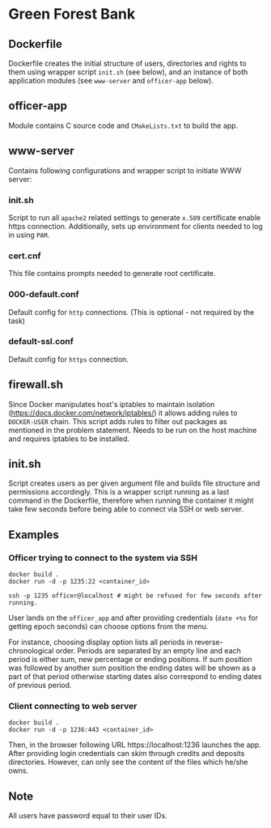 # Green Forest Bank

## Dockerfile

Dockerfile creates the initial structure of users, directories and rights to them using wrapper script ```init.sh``` 
(see below), and an instance of both application modules (see ```www-server``` and ```officer-app``` below).

## officer-app
Module contains C source code and ```CMakeLists.txt``` to build the app.

## www-server
Contains following configurations and wrapper script to initiate WWW server:
### init.sh
Script to run all ```apache2``` related settings to generate ```x.509``` certificate enable https connection.
Additionally, sets up environment for clients needed to log in using ```PAM```. 
### cert.cnf
This file contains prompts needed to generate root certificate.

### 000-default.conf
Default config for ```http``` connections. (This is optional - not required by the task)
### default-ssl.conf
Default config for ```https``` connection.

## firewall.sh
Since Docker manipulates host's iptables to maintain isolation (https://docs.docker.com/network/iptables/)
it allows adding rules to ```DOCKER-USER``` chain. This script adds rules to filter out packages as mentioned
in the problem statement. Needs to be run on the host machine and requires iptables to be installed.

## init.sh
Script creates users as per given argument file and builds file structure and permissions accordingly.
This is a wrapper script running as a last command in the Dockerfile, therefore when running the container
it might take few seconds before being able to connect via SSH or web server.

## Examples

### Officer trying to connect to the system via SSH
````
docker build .
docker run -d -p 1235:22 <container_id>
````
````
ssh -p 1235 officer@localhost # might be refused for few seconds after running.
````

User lands on the ```officer_app``` and after providing credentials (```date +%s``` for getting epoch seconds) can choose options from the menu.

For instance, choosing display option lists all periods in reverse-chronological order. Periods are separated by an empty line
and each period is either sum, new percentage or ending positions. If sum position was followed by another
sum position the ending dates will be shown as a part of that period otherwise starting dates also correspond
to ending dates of previous period.

### Client connecting to web server
````
docker build .
docker run -d -p 1236:443 <container_id>
````

Then, in the browser following URL https://localhost:1236 launches the app.
After providing login credentials can skim through credits and deposits directories.
However, can only see the content of the files which he/she owns. 

## Note
All users have password equal to their user IDs.